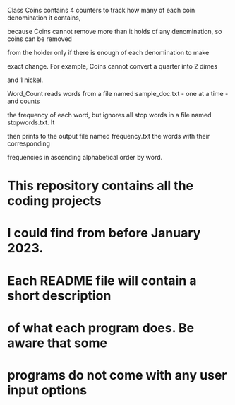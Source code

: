 Class Coins contains 4 counters to track how many of each coin denomination it contains, 

because Coins cannot remove more than it holds of any denomination, so coins can be removed 

from the holder only if there is enough of each denomination to make

exact change. For example, Coins cannot convert a quarter into 2 dimes

and 1 nickel.


Word_Count reads words from a file named sample_doc.txt - one at a time - and counts

the frequency of each word, but ignores all stop words in a file named stopwords.txt. It 

then prints to the output file named frequency.txt  the words with their corresponding 

frequencies in ascending alphabetical order by word.
#
#
#
# This repository contains all the coding projects
# I could find from before January 2023.
#
# Each README file will contain a short description
# of what each program does. Be aware that some 
# programs do not come with any user input options

